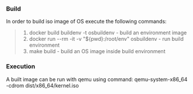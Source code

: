 ### Build
In order to build iso image of OS execute the following commands: 
>1. docker build buildenv -t osbuildenv - build an environment image 
>2. docker run --rm -it -v "${pwd}:/root/env" osbuildenv - run build environment
>3. make build - build an OS image inside build environment

### Execution
A built image can be run with qemu using command:
qemu-system-x86_64 -cdrom dist/x86_64/kernel.iso